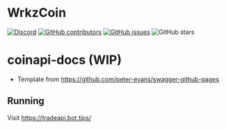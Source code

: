 # WrkzCoin

[![Discord](https://img.shields.io/discord/460755304863498250?label=WrkzCoin%20Discord)](https://chat.wrkz.work) [![GitHub contributors](https://img.shields.io/github/contributors-anon/wrkzcoin/coinapi-docs?label=Contributors)](https://github.com/wrkzcoin/coinapi-docs/graphs/contributors) [![GitHub issues](https://img.shields.io/github/issues/wrkzcoin/coinapi-docs?label=Issues)](https://github.com/wrkzcoin/coinapi-docs/issues) ![GitHub stars](https://img.shields.io/github/stars/wrkzcoin/coinapi-docs?label=Github%20Stars)

# coinapi-docs (WIP)

* Template from https://github.com/peter-evans/swagger-github-pages

## Running

Visit https://tradeapi.bot.tips/
